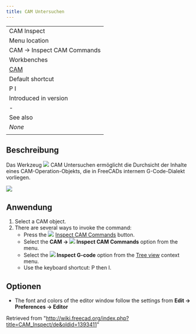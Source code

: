 ```yaml
---
title: CAM Untersuchen
---
```

|  |
| --- |
| CAM Inspect |
| Menu location |
| CAM → Inspect CAM Commands |
| Workbenches |
| [CAM](/CAM_Workbench "CAM Workbench") |
| Default shortcut |
| P I |
| Introduced in version |
| - |
| See also |
| *None* |
|  |

## Beschreibung

Das Werkzeug ![](/images/CAM_Inspect.svg) CAM Untersuchen ermöglicht die Durchsicht der Inhalte eines CAM-Operation-Objekts, die in FreeCADs internem G-Code-Dialekt vorliegen.

![](/images/Path_inspector.jpg)

## Anwendung

1. Select a CAM object.
2. There are several ways to invoke the command:
   * Press the ![](/images/CAM_Inspect.svg) [Inspect CAM Commands](/CAM_Inspect "CAM Inspect") button.
   * Select the **CAM → ![](/images/CAM_Inspect.svg) Inspect CAM Commands** option from the menu.
   * Select the **![](/images/CAM_Inspect.svg) Inspect G-code** option from the [Tree view](/Tree_view "Tree view") context menu.
   * Use the keyboard shortcut: P then I.

## Optionen

* The font and colors of the editor window follow the settings from **Edit → Preferences → Editor**

Retrieved from "<http://wiki.freecad.org/index.php?title=CAM_Inspect/de&oldid=1393411>"